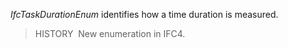 ﻿_IfcTaskDurationEnum_ identifies how a time duration is measured.

> HISTORY&nbsp; New enumeration in IFC4.
